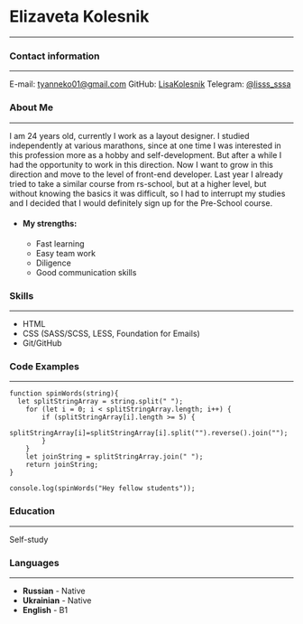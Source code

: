 # Elizaveta Kolesnik
*******

### Contact information
*******
E-mail: tyanneko01@gmail.com
GitHub: [LisaKolesnik](https://github.com/LisaKolesnik)
Telegram: [@lisss_sssa](https://t.me/lisss_sssa)

### About Me
*******
I am 24 years old, currently I work as a layout designer. I studied independently at various marathons, since at one time I was interested in this profession more as a hobby and self-development. But after a while I had the opportunity to work in this direction. 
Now I want to grow in this direction and move to the level of front-end developer. Last year I already tried to take a similar course from rs-school, but at a higher level, but without knowing the basics it was difficult, so I had to interrupt my studies and I decided that I would definitely sign up for the Pre-School course.
* #### My strengths:
  + Fast learning
  + Easy team work
  + Diligence
  + Good communication skills

### Skills
*******
* HTML
* CSS (SASS/SCSS, LESS, Foundation for Emails)
* Git/GitHub

### Code Examples
*******
```
function spinWords(string){
  let splitStringArray = string.split(" ");
    for (let i = 0; i < splitStringArray.length; i++) {
    	if (splitStringArray[i].length >= 5) {
    		     splitStringArray[i]=splitStringArray[i].split("").reverse().join("");
    	}
    }
    let joinString = splitStringArray.join(" ");
    return joinString;
}

console.log(spinWords("Hey fellow students"));
```

### Education
*******
Self-study

### Languages
*******
* **Russian** - Native
* **Ukrainian** - Native
* **English** - B1